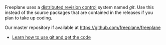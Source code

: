 Freeplane uses a [distributed revision control](http://en.wikipedia.org/wiki/Distributed_revision_control) system named *git*. Use this instead of the source packages that are contained in the releases if you plan to take up coding.

Our master repository if available at https://github.com/freeplane/freeplane

* [Learn how to use git and get the code](/docs/#/coding/Git_howto ':ignore')

<!-- ({Category:Coding}) -->

